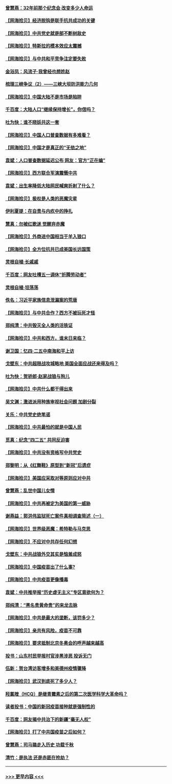 #### [曾慧燕：32年前那个纪念会 改变多少人命运](../pages/nsc993/n12934233.md?t=05100801) 
#### [【网海拾贝】经济脱钩是联手抗共成功的关键](../pages/nsc993/n12934176.md?t=05100801) 
#### [【网海拾贝】中共党史就是部不断树敌史](../pages/nsc993/n12932844.md?t=05100801) 
#### [【网海拾贝】特斯拉的模本效应太震撼](../pages/nsc993/n12925626.md?t=05100801) 
#### [【网海拾贝】与中共和平竞争注定要失败](../pages/nsc993/n12923326.md?t=05100801) 
#### [金浴凤：风流子‧我曾经也想姓赵](../pages/nsc993/n12920911.md?t=05100801) 
#### [梳理三峡争议（2）——三峡大坝防洪能力几何](../pages/nsc993/n12920173.md?t=05100801) 
#### [【网海拾贝】中国大陆不是市场是陷阱](../pages/nsc993/n12920143.md?t=05100801) 
#### [千百度：大陆人口“继续保持增长”，你信吗？](../pages/nsc993/n12918946.md?t=05100801) 
#### [吐为快：谁不晓妖共这一套](../pages/nsc993/n12918941.md?t=05100801) 
#### [【网海拾贝】中国人口普查数据有多难看？](../pages/nsc993/n12917822.md?t=05100801) 
#### [【网海拾贝】中国才是真正的“无依之地”](../pages/nsc993/n12915845.md?t=05100801) 
#### [袁斌：人口普查数据延迟公布 网友：官方“正在编”](../pages/nsc993/n12915748.md?t=05100801) 
#### [【网海拾贝】西方联合军演震慑中共](../pages/nsc993/n12913466.md?t=05100801) 
#### [袁斌：出生率降低大陆网民喊爽折射了什么？](../pages/nsc993/n12913365.md?t=05100801) 
#### [【网海拾贝】极权是人类的恶魔灾星](../pages/nsc993/n12910697.md?t=05100801) 
#### [伊利夏提：在自责与内疚中的挣扎](../pages/nsc993/n12910493.md?t=05100801) 
#### [慧真：勿被红歌迷 觉醒弃赤魔](../pages/nsc993/n12910485.md?t=05100801) 
#### [【网海拾贝】外商进中国相当于羊入狼口](../pages/nsc993/n12908274.md?t=05100801) 
#### [【网海拾贝】全方位抗共已成美国长远国策](../pages/nsc993/n12906878.md?t=05100801) 
#### [灵根自植‧长戚戚](../pages/nsc993/n12905585.md?t=05100801) 
#### [千百度：网友吐槽五一调休“折腾劳动者”](../pages/nsc993/n12905934.md?t=05100801) 
#### [灵根自植‧坦荡荡](../pages/nsc993/n12905562.md?t=05100801) 
#### [佚名：习近平家族信息泄漏案的荒唐](../pages/nsc993/n12904705.md?t=05100801) 
#### [【网海拾贝】与中共合作？西方不被玩死才怪](../pages/nsc993/n12903873.md?t=05100801) 
#### [郑纯清：中共毁灭全人类的活铁证](../pages/nsc993/n12903785.md?t=05100801) 
#### [【网海拾贝】中共和西方，谁末日来临？](../pages/nsc993/n12903482.md?t=05100801) 
#### [谢卫国：忆四‧二五中南海和平上访](../pages/nsc993/n12902192.md?t=05100801) 
#### [戈壁东：中共超限战攻城略地 美国全面应战还来得及吗？](../pages/nsc993/n12902297.md?t=05100801) 
#### [吐为快：贺骄郎‧赵家战狼与狗儿](../pages/nsc993/n12902280.md?t=05100801) 
#### [【网海拾贝】中共什么都干得出来](../pages/nsc993/n12897500.md?t=05100801) 
#### [吴文渊：激进派用种族审视社会问题 加剧分裂](../pages/nsc993/n12893881.md?t=05100801) 
#### [关乐：中共党史绝笔谣](../pages/nsc993/n12897270.md?t=05100801) 
#### [【网海拾贝】中共最怕的就是中国人民](../pages/nsc993/n12894705.md?t=05100801) 
#### [觅真：纪念“四二五” 共同反迫害](../pages/nsc993/n12894553.md?t=05100801) 
#### [【网海拾贝】中共没有资格写中共党史](../pages/nsc993/n12892231.md?t=05100801) 
#### [郑黎明：从《红舞鞋》原型到“新冠”后遗症](../pages/nsc993/n12890469.md?t=05100801) 
#### [【网海拾贝】美国应采取对等原则应对中共](../pages/nsc993/n12889176.md?t=05100801) 
#### [曾慧燕：乱世中国儿女情](../pages/nsc993/n12887931.md?t=05100801) 
#### [【网海拾贝】中共再被定为美国的第一威胁](../pages/nsc993/n12887580.md?t=05100801) 
#### [谢燕益：郭洪伟监狱死亡案件真相调查简述（一）](../pages/nsc993/n12885648.md?t=05100801) 
#### [【网海拾贝】世界级恶魔：希特勒与马克思](../pages/nsc993/n12884062.md?t=05100801) 
#### [【网海拾贝】不应对中共存任何幻想](../pages/nsc993/n12881460.md?t=05100801) 
#### [戈壁东：中共战狼外交其实是恼羞成怒](../pages/nsc993/n12880392.md?t=05100801) 
#### [【网海拾贝】中国疫苗出了什么事?](../pages/nsc993/n12879124.md?t=05100801) 
#### [【网海拾贝】中共疫苗更像播毒](../pages/nsc993/n12876631.md?t=05100801) 
#### [袁斌：中共推举报“历史虚无主义”专区意欲何为？](../pages/nsc993/n12876530.md?t=05100801) 
#### [郑纯清：“黑名贵黄命贵”的来龙去脉](../pages/nsc993/n12875589.md?t=05100801) 
#### [【网海拾贝】中共是最大的垄断，该罚多少？](../pages/nsc993/n12874006.md?t=05100801) 
#### [【网海拾贝】亲共有风险，疫苗不可靠](../pages/nsc993/n12872224.md?t=05100801) 
#### [【网海拾贝】要求抵制北京冬奥会的呼声越来越高](../pages/nsc993/n12868962.md?t=05100801) 
#### [投书：山东村民举报村官涉黑涉恶 投诉无门](../pages/nsc993/n12869726.md?t=05100801) 
#### [伍新：贺台湾访客增多和美德州疫情骤降](../pages/nsc993/n12865651.md?t=05100801) 
#### [【网海拾贝】武汉到底死了多少人？](../pages/nsc993/n12863707.md?t=05100801) 
#### [羟氯喹（HCQ）是继青霉素之后的第二次医学科学大革命吗？](../pages/nsc993/n12638564.md?t=05100801) 
#### [读者投书：中国的新冠疫苗接种就是强制性的](../pages/nsc993/n12859932.md?t=05100801) 
#### [千百度：网友揭中共治下的新疆“毫无人权”](../pages/nsc993/n12858385.md?t=05100801) 
#### [【网海拾贝】打了中共国疫苗之后如何？](../pages/nsc993/n12857866.md?t=05100801) 
#### [曾慧燕：司马璐走入历史 功载千秋](../pages/nsc993/n12856996.md?t=05100801) 
#### [清竹：是执法 还是赤匪在抢劫？](../pages/nsc993/n12856952.md?t=05100801) 

----
#### [ >>> 更早内容 <<< ](../indexes/nsc993-earlier.md)
